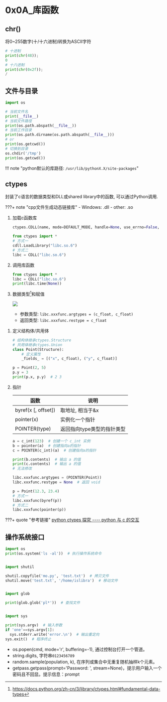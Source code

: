 # 0x0A_库函数

## chr()

将0~255数字(十/十六进制)转换为ASCII字符

```python
# 十进制
print(chr(48));
0
# 十六进制
print(chr(0x2f));
/
```

## 文件与目录

```python
import os

# 当前文件名
print(__file__)
# 当前文件路径
print(os.path.abspath(__file__))
# 当前工作目录
print(os.path.dirname(os.path.abspath(__file__)))
# or
print(os.getcwd())
# 切换到目录
os.chdir('/tmp')
print(os.getcwd())
```


!!! note "python默认的库路径: `/usr/lib/pythonX.X/site-packages`"

## ctypes

封装了c语言的数据类型和DLL或shared library中的函数, 可以通过Python调用.

???+ note "cpp文件生成动态链接库"
    - Windows: .dll
    - other: .so

1. 加载c函数库

    ```python tab="函数原型"
    ctypes.CDLL(name, mode=DEFAULT_MODE, handle=None, use_errno=False, use_last_error=False)
    ```

    ```python tab="函数调用"
    from ctypes import *
    # 方式一
    cdll.LoadLibrary("libc.so.6")
    # 方式二
    libc = CDLL("libc.so.6")
    ```

1. 调用库函数

    ```python
    from ctypes import *
    libc = CDLL("libc.so.6")
    print(libc.time(None))
    ```

1. 数据类型[^ctypes]和赋值

    ![](../assets/markdown-img-paste-20190729212416451.png)

    - 参数类型: `libc.xxxfunc.argtypes = (c_float, c_float)`
    - 返回类型: `libc.xxxfunc.restype = c_float`

[^ctypes]: <https://docs.python.org/zh-cn/3/library/ctypes.html#fundamental-data-types>

1. 定义结构体/共用体

    ```python tab="定义"
    # 结构体继承ctypes.Structure
    # 共用体继承ctypes.Union
    class Point(Structure):
        # 定义属性
        _fields_ = [("x", c_float), ("y", c_float)]
    ```

    ```python tab="调用"
    p = Point(2, 5)
    p.y = 3
    print(p.x, p.y)  # 2 3
    ```

1. 指针

    函数 | 说明
    --- | ---
    byref(x [, offset]) | 取地址, 相当于&x
    pointer(x) | 实例化一个指针
    POINTER(type) | 返回指向type类型的指针类型

    ```python tab="示例代码"
    a = c_int(123)  # 创建一个 c_int 实例
    b = pointer(a)  # 创建指向a的指针
    c = POINTER(c_int)(a)  # 创建指向a的指针

    print(b.contents)  # 输出 a 的值
    print(c.contents)  # 输出 a 的值
    # 无法修改
    ```

    ```python tab="调用库函数"
    libc.xxxfunc.argtypes = (POINTER(Point))
    libc.xxxfunc.restype = None  # 返回 void

    p = Point(12.3, 23.4)
    # 方式一
    libc.xxxfunc(byref(p))
    # 方式二
    libc.xxxfunc(pointer(p))
    ```


???+ quote "参考链接"
    [python ctypes 探究 ---- python 与 c 的交互](https://www.cnblogs.com/night-ride-depart/p/4907613.html)


## 操作系统接口

```python
import os
print(os.system('ls -al'))  # 执行操作系统命令


import shutil

shutil.copyfile('mo.py', 'test.txt')  # 拷贝文件
shutil.move('test.txt', '/home/islibra')  # 移动文件


import glob

print(glob.glob('pl*'))  # 查找文件


import sys

print(sys.argv)  # 输入参数
if 'one'==sys.argv[1]:
  sys.stderr.write('error.\n')  # 输出重定向
sys.exit()  # 程序终止
```

- os.popen(cmd, mode='r', buffering=-1), 通过控制台打开一个管道。
- string.digits, 字符串`0123456789`
- random.sample(population, k), 在序列或集合中无重复随机抽样k个元素。
- getpass.getpass(prompt='Password: ', stream=None)，提示用户输入一个密码且不回显。提示信息：prompt
